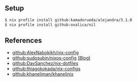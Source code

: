 

## Setup
```bash
$ nix profile install github:kamadorueda/alejandra/3.1.0
$ nix profile install github:oxalica/nil
```

## References
- [github:AlexNabokikh/nix-config](https://github.com/AlexNabokikh/nix-config)
- [github:sudosubin/nixos-config](https://github.com/sudosubin/nixos-config) [(Blog)](https://medium.com/@sudosubin/%EC%8A%AC%EA%B8%B0%EB%A1%AD%EA%B2%8C-dotfiles-%EA%B4%80%EB%A6%AC%ED%95%98%EA%B8%B0-e66b3a280c6f)
- [github:DavSanchez/nix-dotfiles](https://github.com/DavSanchez/nix-dotfiles)
- [github:thiagokokada/nix-configs](https://github.com/thiagokokada/nix-configs)
- [github:khaneliman/khanelinix](https://github.com/khaneliman/khanelinix)
